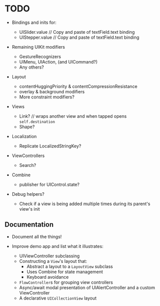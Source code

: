 # TODO

- Bindings and inits for:
    - UISlider.value // Copy and paste of textField.text binding
    - UIStepper.value // Copy and paste of textField.text binding

- Remaining UIKit modifiers
    - GestureRecognizers
    - UIMenu, UIAction, (and UICommand?)
    - Any others?
    
- Layout
    - contentHuggingPriority & contentCompressionResistance
    - overlay & background modifiers
    - More constraint modifiers?

- Views
    - Link? // wraps another view and when tapped opens `self.destination`
    - Shape?
    
- Localization
    - Replicate LocalizedStringKey?
    
- ViewControllers
    - Search?
    
- Combine     
    - publisher for UIControl.state?
    
- Debug helpers?
    - Check if a view is being added multiple times during its parent's view's init


## Documentation

- Document all the things!

- Improve demo app and list what it illustrates:    
    - UIViewController subclassing 
    - Constructing a `View`'s layout that:
        - Abstract a layout to a `LayoutView` subclass
        - Uses Combine for state management
        - Keyboard avoidance
    - `FlowController`s for grouping view controllers
    - Async/await modal presentation of UIAlertController and a custom ViewController
    - A declarative `UICollectionView` layout  
